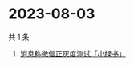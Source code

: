 # 2023-08-03

共 1 条

<!-- BEGIN -->
<!-- 最后更新时间 Thu Aug 03 2023 10:01:51 GMT+0800 (China Standard Time) -->

1. [消息称微信正灰度测试「小绿书」](https://www.zhihu.com/search?q=消息称微信正灰度测试「小绿书」)

<!-- END -->
